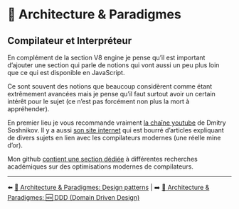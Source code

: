 # 🌇 Architecture & Paradigmes

## Compilateur et Interpréteur

En complément de la section V8 engine je pense qu’il est important d’ajouter une section qui parle de notions qui vont aussi un peu plus loin que ce qui est disponible en JavaScript.

Ce sont souvent des notions que beaucoup considèrent comme étant extrêmement avancées mais je pense qu’il faut surtout avoir un certain intérêt pour le sujet (ce n’est pas forcément non plus la mort à appréhender).

En premier lieu je vous recommande vraiment [la chaîne youtube](https://www.youtube.com/channel/UC15UOu9F157NAXGL9dHc4TQ) de Dmitry Soshnikov. Il y a aussi [son site internet](http://dmitrysoshnikov.com/) qui est bourré d’articles expliquant de divers sujets en lien avec les compilateurs modernes (une réelle mine d’or).

Mon github [contient une section dédiée](https://github.com/fraxken/VM-Resources#papers-and-academic-research) à différentes recherches académiques sur des optimisations modernes de compilateurs.

---

⬅️ [🌇 Architecture & Paradigmes: Design patterns](./designpatterns.md) |
➡️ [🌇 Architecture & Paradigmes: 🆕 DDD (Domain Driven Design)](./ddd.md)
